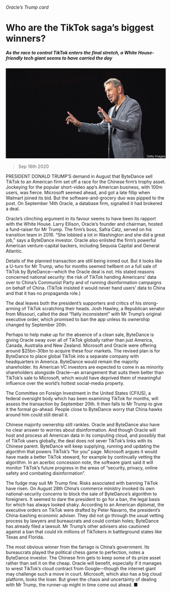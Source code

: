 ###### Oracle’s Trump card

# Who are the TikTok saga’s biggest winners? 

##### As the race to control TikTok enters the final stretch, a White House-friendly tech giant seems to have carried the day 

![image](images/20200919_WBP003.jpg) 

> Sep 16th 2020 

PRESIDENT DONALD TRUMP’S demand in August that ByteDance sell TikTok to an American firm set off a race for the Chinese firm’s trophy asset. Jockeying for the popular short-video app’s American business, with 100m users, was fierce. Microsoft seemed ahead, and got a late fillip when Walmart joined its bid. But the software-and-grocery duo was pipped to the post. On September 14th Oracle, a database firm, signalled it had brokered a deal.

Oracle’s clinching argument in its favour seems to have been its rapport with the White House. Larry Ellison, Oracle’s founder and chairman, hosted a fund-raiser for Mr Trump. The firm’s boss, Safra Catz, served on his transition team in 2016. “She lobbied a lot in Washington and she did a great job,” says a ByteDance investor. Oracle also enlisted the firm’s powerful American venture-capital backers, including Sequoia Capital and General Atlantic.


Details of the planned transaction are still being ironed out. But it looks like a U-turn for Mr Trump, who for months seemed hellbent on a full sale of TikTok by ByteDance—which the Oracle deal is not. His stated reasons concerned national security: the risk of TikTok handing Americans’ data over to China’s Communist Party and of running disinformation campaigns on behalf of China. (TikTok insisted it would never hand users’ data to China and that it has no propaganda role.)

The deal leaves both the president’s supporters and critics of his strong-arming of TikTok scratching their heads. Josh Hawley, a Republican senator from Missouri, called the deal “flatly inconsistent” with Mr Trump’s original executive order, which promised to ban the app unless its ownership changed by September 20th.

Perhaps to help make up for the absence of a clean sale, ByteDance is giving Oracle sway over all of TikTok globally rather than just America, Canada, Australia and New Zealand. Microsoft and Oracle were offering around $25bn-30bn to acquire these four markets. The revised plan is for ByteDance to place global TikTok into a separate company with headquarters in America. ByteDance would remain the majority shareholder. Its American VC investors are expected to come in as minority shareholders alongside Oracle—an arrangement that suits them better than TikTok’s sale to Microsoft, which would have deprived them of meaningful influence over the world’s hottest social-media property.

The Committee on Foreign Investment in the United States (CFIUS), a federal oversight body which has been examining TikTok for months, will assess the transaction by September 20th. It then falls to Mr Trump to give it the formal go-ahead. People close to ByteDance worry that China hawks around him could still derail it.

Chinese majority ownership still rankles. Oracle and ByteDance also have no clear answer to worries about disinformation. And though Oracle will host and process all American data in its computing cloud, and possibly that of TikTok users globally, the deal does not sever TikTok’s links with its Chinese parent. ByteDance will keep supplying, running and updating the algorithm that powers TikTok’s “for you” page. Microsoft argues it would have made a better TikTok steward, for example by continually vetting the algorithm. In an acerbic concession note, the software giant said it will monitor TikTok’s future progress in the areas of “security, privacy, online safety and combating disinformation”.

The fudge may suit Mr Trump fine. Risks associated with banning TikTok have risen. On August 28th China’s commerce ministry invoked its own national-security concerns to block the sale of ByteDance’s algorithm to foreigners. It seemed to dare the president to go for a ban, the legal basis for which has always looked shaky. According to an American diplomat, the executive orders on TikTok were drafted by Peter Navarro, the president’s China-bashing economic adviser. They did not go through the usual vetting process by lawyers and bureaucrats and could contain holes; ByteDance has already filed a lawsuit. Mr Trump’s other advisers also cautioned against a ban that could irk millions of TikTokers in battleground states like Texas and Florida.

The most obvious winner from the farrago is China’s government. Its bureaucrats played the political chess game to perfection, notes a ByteDance investor. The Chinese firm gets to keep some of its prize asset rather than sell it on the cheap. Oracle will benefit, especially if it manages to wrest TikTok’s cloud contract from Google—though the internet giant may challenge such a move in court. Microsoft, which also has a big cloud platform, looks the loser. But given the chaos and uncertainty of dealing with Mr Trump, the runner-up might in time come out ahead. ■

